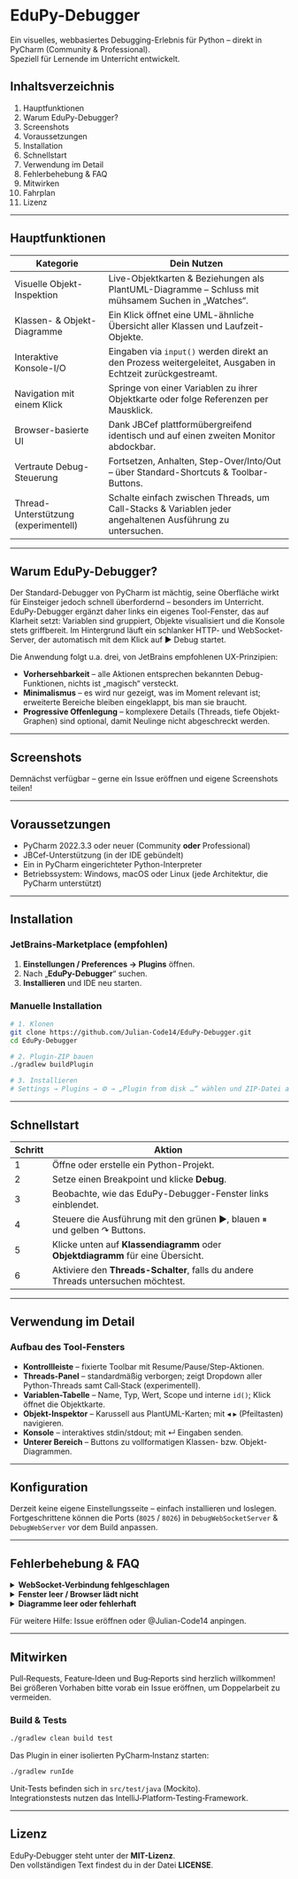 # EduPy-Debugger

Ein visuelles, webbasiertes Debugging-Erlebnis für Python – direkt in PyCharm (Community & Professional).  
Speziell für Lernende im Unterricht entwickelt.

<!--
![Build](https://github.com/Julian-Code14/EduPy-Debugger/workflows/Build/badge.svg)
[![Version](https://img.shields.io/jetbrains/plugin/v/PLUGIN_ID.svg)](https://plugins.jetbrains.com/plugin/PLUGIN_ID)
[![Downloads](https://img.shields.io/jetbrains/plugin/d/PLUGIN_ID.svg)](https://plugins.jetbrains.com/plugin/PLUGIN_ID)
-->

## Inhaltsverzeichnis
1. Hauptfunktionen
2. Warum EduPy-Debugger?
3. Screenshots
4. Voraussetzungen
5. Installation
6. Schnellstart
7. Verwendung im Detail
8. Fehlerbehebung & FAQ
9. Mitwirken
10. Fahrplan
11. Lizenz

---

## Hauptfunktionen

| Kategorie                            | Dein Nutzen |
|--------------------------------------|-------------|
| Visuelle Objekt-Inspektion           | Live-Objektkarten & Beziehungen als PlantUML-Diagramme – Schluss mit mühsamem Suchen in „Watches“. |
| Klassen- & Objekt-Diagramme          | Ein Klick öffnet eine UML-ähnliche Übersicht aller Klassen und Laufzeit-Objekte. |
| Interaktive Konsole-I/O              | Eingaben via `input()` werden direkt an den Prozess weitergeleitet, Ausgaben in Echtzeit zurückgestreamt. |
| Navigation mit einem Klick           | Springe von einer Variablen zu ihrer Objektkarte oder folge Referenzen per Mausklick. |
| Browser-basierte UI                  | Dank JBCef plattformübergreifend identisch und auf einen zweiten Monitor abdockbar. |
| Vertraute Debug-Steuerung            | Fortsetzen, Anhalten, Step-Over/Into/Out – über Standard-Shortcuts & Toolbar-Buttons. |
| Thread-Unterstützung (experimentell) | Schalte einfach zwischen Threads, um Call-Stacks & Variablen jeder angehaltenen Ausführung zu untersuchen. |

---

## Warum EduPy-Debugger?

Der Standard-Debugger von PyCharm ist mächtig, seine Oberfläche wirkt für Einsteiger jedoch schnell überfordernd – besonders im Unterricht.  
EduPy-Debugger ergänzt daher links ein eigenes Tool-Fenster, das auf Klarheit setzt: Variablen sind gruppiert, Objekte visualisiert und die Konsole stets griffbereit. Im Hintergrund läuft ein schlanker HTTP- und WebSocket-Server, der automatisch mit dem Klick auf ▶ Debug startet.

Die Anwendung folgt u.a. drei, von JetBrains empfohlenen UX-Prinzipien:

- **Vorhersehbarkeit** – alle Aktionen entsprechen bekannten Debug-Funktionen, nichts ist „magisch“ versteckt.
- **Minimalismus** – es wird nur gezeigt, was im Moment relevant ist; erweiterte Bereiche bleiben eingeklappt, bis man sie braucht.
- **Progressive Offenlegung** – komplexere Details (Threads, tiefe Objekt-Graphen) sind optional, damit Neulinge nicht abgeschreckt werden.

---

## Screenshots

Demnächst verfügbar – gerne ein Issue eröffnen und eigene Screenshots teilen!

---

## Voraussetzungen

- PyCharm 2022.3.3 oder neuer (Community **oder** Professional)
- JBCef-Unterstützung (in der IDE gebündelt)
- Ein in PyCharm eingerichteter Python-Interpreter
- Betriebssystem: Windows, macOS oder Linux (jede Architektur, die PyCharm unterstützt)

---

## Installation

### JetBrains‑Marketplace (empfohlen)

1. **Einstellungen / Preferences → Plugins** öffnen.
2. Nach „**EduPy-Debugger**“ suchen.
3. **Installieren** und IDE neu starten.

### Manuelle Installation

```bash
# 1. Klonen
git clone https://github.com/Julian-Code14/EduPy-Debugger.git
cd EduPy-Debugger

# 2. Plugin-ZIP bauen
./gradlew buildPlugin

# 3. Installieren
# Settings → Plugins → ⚙ → „Plugin from disk …“ wählen und ZIP-Datei auswählen
```

---

## Schnellstart

| Schritt | Aktion                                                                            |
|---------|-----------------------------------------------------------------------------------|
| 1 | Öffne oder erstelle ein Python-Projekt.                                           |
| 2 | Setze einen Breakpoint und klicke **Debug**.                                      |
| 3 | Beobachte, wie das EduPy-Debugger-Fenster links einblendet.                       |
| 4 | Steuere die Ausführung mit den grünen ▶, blauen ⏸ und gelben ↷ Buttons.           |
| 5 | Klicke unten auf **Klassendiagramm** oder **Objektdiagramm** für eine Übersicht.  |
| 6 | Aktiviere den **Threads-Schalter**, falls du andere Threads untersuchen möchtest. |

---

## Verwendung im Detail

### Aufbau des Tool-Fensters

- **Kontrollleiste** – fixierte Toolbar mit Resume/Pause/Step-Aktionen.
- **Threads-Panel** – standardmäßig verborgen; zeigt Dropdown aller Python-Threads samt Call‑Stack (experimentell).
- **Variablen-Tabelle** – Name, Typ, Wert, Scope und interne `id()`; Klick öffnet die Objektkarte.
- **Objekt-Inspektor** – Karussell aus PlantUML-Karten; mit ◂ ▸ (Pfeiltasten) navigieren.
- **Konsole** – interaktives stdin/stdout; mit ↵ Eingaben senden.
- **Unterer Bereich** – Buttons zu vollformatigen Klassen- bzw. Objekt-Diagrammen.

---

## Konfiguration

Derzeit keine eigene Einstellungsseite – einfach installieren und loslegen.  
Fortgeschrittene können die Ports (`8025` / `8026`) in `DebugWebSocketServer` & `DebugWebServer` vor dem Build anpassen.

---

## Fehlerbehebung & FAQ

<details>
<summary><strong>WebSocket-Verbindung fehlgeschlagen</strong></summary>

- Firewall prüfen: Ports **8025** und **8026** müssen frei sein.
- Sicherstellen, dass das EduPy-Debugger-Fenster offen ist; die Server starten erst bei Debug-Beginn.
</details>

<details>
<summary><strong>Fenster leer / Browser lädt nicht</strong></summary>

- In ressourcenarmen Umgebungen könnte JBCef deaktiviert sein – prüfen unter *Registry → ide.browser.jcef.enabled*.
</details>

<details>
<summary><strong>Diagramme leer oder fehlerhaft</strong></summary>

- Vergewissere dich, dass die PlantUML‑JAR (`plantuml-1.2025.x.jar`) im Verzeichnis **plugins/** liegt.
</details>

Für weitere Hilfe: Issue eröffnen oder @Julian-Code14 anpingen.

---

## Mitwirken

Pull‑Requests, Feature‑Ideen und Bug‑Reports sind herzlich willkommen!  
Bei größeren Vorhaben bitte vorab ein Issue eröffnen, um Doppelarbeit zu vermeiden.

### Build & Tests

```bash
./gradlew clean build test
```

Das Plugin in einer isolierten PyCharm‑Instanz starten:

```bash
./gradlew runIde
```

Unit‑Tests befinden sich in `src/test/java` (Mockito).  
Integrationstests nutzen das IntelliJ‑Platform‑Testing‑Framework.

---

## Lizenz

EduPy‑Debugger steht unter der **MIT-Lizenz**.  
Den vollständigen Text findest du in der Datei **LICENSE**.


